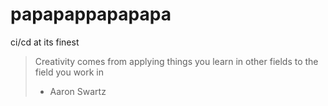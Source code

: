 # papapappapapapa
ci/cd at its finest

> Creativity comes from applying things you learn in other fields to the field you work in
> - Aaron Swartz

